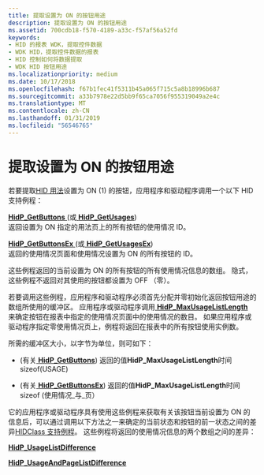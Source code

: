 ```yaml
---
title: 提取设置为 ON 的按钮用途
description: 提取设置为 ON 的按钮用途
ms.assetid: 700cdb18-f570-4189-a33c-f57af56a52fd
keywords:
- HID 的报表 WDK，提取控件数据
- WDK HID，提取控件数据的报表
- HID 控制如何将数据提取
- WDK HID 按钮用途
ms.localizationpriority: medium
ms.date: 10/17/2018
ms.openlocfilehash: f67b1fec41f5311b45a065f715c5a8b18996b687
ms.sourcegitcommit: a33b7978e22d5bb9f65ca7056f955319049a2e4c
ms.translationtype: MT
ms.contentlocale: zh-CN
ms.lasthandoff: 01/31/2019
ms.locfileid: "56546765"
---
```

# <a name="extracting-button-usages-that-are-set-to-on"></a>提取设置为 ON 的按钮用途





若要提取[HID 用法](hid-usages.md)设置为 ON (1) 的按钮，应用程序和驱动程序调用一个以下 HID 支持例程：

<a href="" id="hidp-getbuttons--or-hidp-getusages-"></a>[**HidP\_GetButtons** ](https://msdn.microsoft.com/library/windows/hardware/ff539708) (或[ **HidP\_GetUsages**](https://msdn.microsoft.com/library/windows/hardware/ff539742))  
返回设置为 ON 指定的用法页上的所有按钮的使用情况 ID。

<a href="" id="hidp-getbuttonsex--or-hidp-getusagesex-"></a>[**HidP\_GetButtonsEx** ](https://msdn.microsoft.com/library/windows/hardware/ff539712) (或[ **HidP\_GetUsagesEx**](https://msdn.microsoft.com/library/windows/hardware/ff539745))  
返回的使用情况页面和使用情况设置为 ON 的所有按钮的 ID。

这些例程返回的当前设置为 ON 的所有按钮的所有使用情况信息的数组。 隐式，这些例程不返回对其使用的按钮都设置为 OFF （零）。

若要调用这些例程，应用程序和驱动程序必须首先分配并零初始化返回按钮用途的数组所使用的缓冲区。 应用程序或驱动程序调用[ **HidP\_MaxUsageListLength** ](https://msdn.microsoft.com/library/windows/hardware/ff539770)来确定按钮在报表中指定的使用情况页面中的使用情况的数目。 如果应用程序或驱动程序指定零使用情况页上，例程将返回在报表中的所有按钮使用实例数。

所需的缓冲区大小，以字节为单位，则可如下：

-   (有关[ **HidP\_GetButtons**](https://msdn.microsoft.com/library/windows/hardware/ff539708)) 返回的值**HidP\_MaxUsageListLength**时间 sizeof(USAGE)

-   (有关[ **HidP\_GetButtonsEx**](https://msdn.microsoft.com/library/windows/hardware/ff539712)) 返回的值**HidP\_MaxUsageListLength**时间 sizeof (使用情况\_与\_页）

它的应用程序或驱动程序具有使用这些例程来获取有关该按钮当前设置为 ON 的信息后，可以通过调用以下方法之一来确定的当前状态和按钮的前一状态之间的差异[HIDClass 支持例程](https://msdn.microsoft.com/library/windows/hardware/ff538865)。 这些例程将返回的使用情况信息的两个数组之间的差异：

[**HidP\_UsageListDifference**](https://msdn.microsoft.com/library/windows/hardware/ff539826)

[**HidP\_UsageAndPageListDifference**](https://msdn.microsoft.com/library/windows/hardware/ff539824)

 

 




